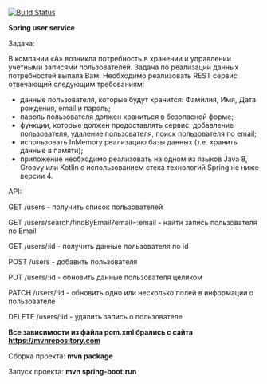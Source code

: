 [![Build Status](https://travis-ci.org/BMSTU732/Spring-user-service.svg?branch=master)](https://travis-ci.org/BMSTU732/Spring-user-service)

**Spring user service** 

Задача:

В  компании  «А»  возникла  потребность  в  хранении  и  управлении  учетными  записями 
пользователей. Задача по реализации данных потребностей выпала Вам. Необходимо реализовать 
REST сервис отвечающий следующим требованиям: 
-  данные  пользователя,  которые  будут  хранится:  Фамилия,  Имя,  Дата  рождения, email и 
пароль; 
-  пароль пользователя должен храниться в безопасной форме; 
-  функции,  которые  должен  предоставлять  сервис:  добавление  пользователя,  удаление 
пользователя, поиск пользователя по email; 
-  использовать InMemory реализацию базы данных (т.е. хранить данные в памяти); 
-  приложение  необходимо  реализовать  на  одном  из  языков Java 8, Groovy или Kotlin c 
использованием стека технологий Spring не ниже версии 4.




API:

GET /users - получить список пользователей

GET /users/search/findByEmail?email=:email - найти запись пользователя по Email

GET /users/:id - получить данные пользователя по id

POST /users - добавить пользователя

PUT /users/:id - обновить данные пользователя целиком

PATCH /users/:id - обновить одно или несколько полей в информации о пользователе

DELETE /users/:id - удалить запись о пользователе

**Все зависимости из файла pom.xml брались с сайта https://mvnrepository.com**

Сборка проекта: **mvn package**

Запуск проекта: **mvn spring-boot:run**
